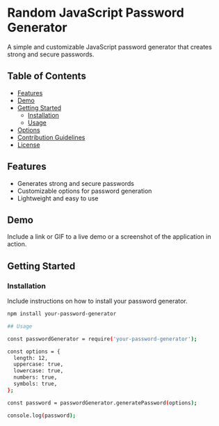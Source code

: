 # Random JavaScript Password Generator

A simple and customizable JavaScript password generator that creates strong and secure passwords.

## Table of Contents

- [Features](#features)
- [Demo](#demo)
- [Getting Started](#getting-started)
  - [Installation](#installation)
  - [Usage](#usage)
- [Options](#options)
- [Contribution Guidelines](#contribution-guidelines)
- [License](#license)

## Features

- Generates strong and secure passwords
- Customizable options for password generation
- Lightweight and easy to use

## Demo

Include a link or GIF to a live demo or a screenshot of the application in action.

## Getting Started

### Installation

Include instructions on how to install your password generator.

```bash
npm install your-password-generator

## Usage

const passwordGenerator = require('your-password-generator');

const options = {
  length: 12,
  uppercase: true,
  lowercase: true,
  numbers: true,
  symbols: true,
};

const password = passwordGenerator.generatePassword(options);

console.log(password);
